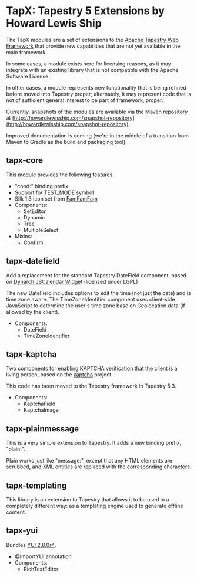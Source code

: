 TapX: Tapestry 5 Extensions by Howard Lewis Ship
====

The TapX modules are a set of extensions to the [Apache Tapestry Web Framework](http://tapestry.apache.org]) that provide new capabilities that are not yet available in the main framework.

In some cases, a module exists here for licensing reasons, as it may integrate with an existing library that is not compatible with the Apache Software License.

In other cases, a module represents new functionality that is being refined before moved into Tapestry proper; alternately, it may represent code that is not of sufficient general interest to be part of framework, proper.

Currently, snapshots of the modules are available via the Maven repository at [http://howardlewisship.com/snapshot-repository](http://howardlewisship.com/snapshot-repository).

Improved documentation is coming (we're in the middle of a transition from Maven to Gradle as the build and packaging tool).

tapx-core
---------

This module provides the following features:

* "cond:" binding prefix
* Support for TEST_MODE symbol
* Silk 1.3 icon set from [FamFamFam](http://www.famfamfam.com/lab/icons/silk/)
* Components:
  * SetEditor
  * Dynamic
  * Tree
  * MultipleSelect
* Mixins:
  * Confirm
  
tapx-datefield
--------------

Add a replacement for the standard Tapestry DateField component, based on [Dynarch JSCalendar Widget](http://www.dynarch.com/projects/calendar/old)  (licensed under LGPL)

The new DateField includes options to edit the time (not just the date) and is time zone aware. The TimeZoneIdentifier component uses client-side JavaScript to determine the user's time zone
base on Geolocation data (if allowed by the client).

* Components:
  * DateField
  * TimeZoneIdentifier
  
tapx-kaptcha
------------

Two components for enabling KAPTCHA verification that the client is a living person, based on the [kaptcha](http://code.google.com/p/kaptcha/) project.

This code has been moved to the Tapestry framework in Tapestry 5.3.

* Components:
  * KaptchaField
  * KaptchaImage
  
tapx-plainmessage
-----------------

This is a very simple extension to Tapestry.  It adds a new binding prefix, "plain:".

Plain works just like "message:", except that any HTML elements are scrubbed, and XML
entities are replaced with the corresponding characters.

tapx-templating
---------------

This library is an extension to Tapestry that allows it to be used in a completely different way: as a templating engine used to generate offline content.

tapx-yui
--------

Bundles [YUI 2.8.0r4](http://developer.yahoo.com/yui/2/).

* @ImportYUI annotation
* Components:
  * RichTextEditor
  
  

